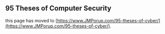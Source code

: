 ## 95 Theses of Computer Security

this page has moved to [https://www.JMPorup.com/95-theses-of-cyber/](https://www.JMPorup.com/95-theses-of-cyber/).

